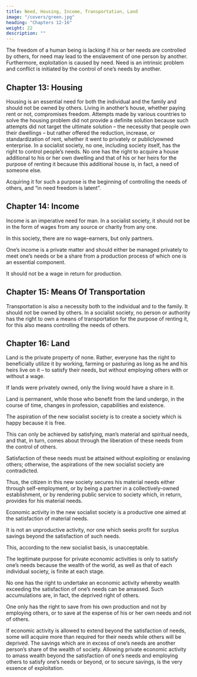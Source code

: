 ```yaml
---
title: Need, Housing, Income, Transportation, Land
image: "/covers/green.jpg"
heading: "Chapters 12-16"
weight: 22
description: ""
---
```



The freedom of a human being is lacking if his or her needs are controlled by others, for need may lead to the enslavement of one person by another. Furthermore, exploitation is caused by need. Need is an intrinsic problem and conflict is initiated by the control of one’s needs by another.


## Chapter 13: Housing

Housing is an essential need for both the individual and the
family and should not be owned by others. Living in another’s
house, whether paying rent or not, compromises freedom. Attempts made by various countries to solve the housing problem
did not provide a definite solution because such attempts did
not target the ultimate solution – the necessity that people own
their dwellings – but rather offered the reduction, increase, or
standardization of rent, whether it went to privately or publiclyowned enterprise. In a socialist society, no one, including society itself, has the right to control people’s needs. No one has the
right to acquire a house additional to his or her own dwelling
and that of his or her heirs for the purpose of renting it because this additional house is, in fact, a need of someone else.

Acquiring it for such a purpose is the beginning of controlling the needs of others, and “in need freedom is latent”.


## Chapter 14: Income

Income is an imperative need for man. In a socialist society, it should not be in the form of wages from any source or charity from any one. 

In this society, there are no wage-earners, but only partners.

One’s income is a private matter and should either be managed privately to meet one’s needs or be a share from a production process of which one is an essential component. 

It should not be a wage in return for production.



## Chapter 15: Means Of Transportation

Transportation is also a necessity both to the individual and to the family. It should not be owned by others. In a socialist society, no person or authority has the right to own a means of transportation for the purpose of renting it, for this also means controlling the needs of others.


## Chapter 16: Land

Land is the private property of none. Rather, everyone has the right to beneficially utilize it by working, farming or pasturing as long as he and his heirs live on it – to satisfy their needs, but without employing others with or without a wage. 

If lands were privately owned, only the living would have a share in it.

Land is permanent, while those who benefit from the land undergo, in the course of time, changes in profession, capabilities and existence. 

The aspiration of the new socialist society is to create a society which is happy because it is free. 

This can only be achieved by satisfying, man’s material and spiritual needs, and that, in turn, comes about through the liberation of these needs from the control of others. 

Satisfaction of these needs must be attained without exploiting or enslaving others; otherwise, the aspirations of the new socialist society are contradicted.

Thus, the citizen in this new society secures his material needs either through self-employment, or by being a partner in a collectively-owned establishment, or by rendering public service to society which, in return, provides for his material needs. 

Economic activity in the new socialist society is a productive one aimed at the satisfaction of material needs.

It is not an unproductive activity, nor one which seeks profit for surplus savings beyond the satisfaction of such needs. 

This, according to the new socialist basis, is unacceptable.

The legitimate purpose for private economic activities is only to satisfy one’s needs because the wealth of the world, as well as that of each individual society, is finite at each stage. 

No one has the right to undertake an economic activity whereby wealth exceeding the satisfaction of one’s needs can be amassed. Such accumulations are, in fact, the deprived right of others. 

One only has the right to save from his own production and not by employing others, or to save at the expense of his or her own needs and not of others.

If economic activity is allowed to extend beyond the satisfaction of needs, some will acquire more than required for their needs while others will be deprived. The savings which are in excess of one’s needs are another person’s share of the wealth of society. Allowing private economic activity to amass wealth beyond the satisfaction of one’s needs and employing others to satisfy one’s needs or beyond, or to secure savings, is the very essence of exploitation.
